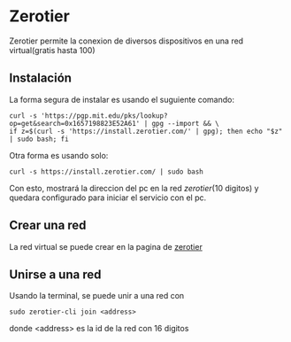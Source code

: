 # Zerotier
Zerotier permite la conexion de diversos dispositivos en una red virtual(gratis hasta 100)

## Instalación

La forma segura de instalar es usando el suguiente comando:
```
curl -s 'https://pgp.mit.edu/pks/lookup?op=get&search=0x1657198823E52A61' | gpg --import && \
if z=$(curl -s 'https://install.zerotier.com/' | gpg); then echo "$z" | sudo bash; fi
```

Otra forma es usando solo:
```
curl -s https://install.zerotier.com/ | sudo bash
```

Con esto, mostrará la direccion del pc en la red _zerotier_(10 digitos) y quedara configurado para iniciar el servicio con el pc.

## Crear una red
La red virtual se puede crear en la pagina de [zerotier](www.zerotier.com)

## Unirse a una red
Usando la terminal, se puede unir a una red con
```
sudo zerotier-cli join <address>
```
donde <address\> es la id de la red con 16 digitos
